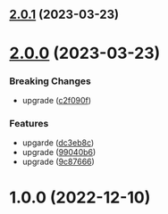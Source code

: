 ## [2.0.1](https://github.com/sprucelabsai-community/spruce-conversational-booking-skill/compare/v2.0.0...v2.0.1) (2023-03-23)

# [2.0.0](https://github.com/sprucelabsai-community/spruce-conversational-booking-skill/compare/v1.0.0...v2.0.0) (2023-03-23)


### Breaking Changes

* upgrade ([c2f090f](https://github.com/sprucelabsai-community/spruce-conversational-booking-skill/commit/c2f090f))


### Features

* upgarde ([dc3eb8c](https://github.com/sprucelabsai-community/spruce-conversational-booking-skill/commit/dc3eb8c))
* upgrade ([99040b6](https://github.com/sprucelabsai-community/spruce-conversational-booking-skill/commit/99040b6))
* upgrade ([9c87666](https://github.com/sprucelabsai-community/spruce-conversational-booking-skill/commit/9c87666))

# 1.0.0 (2022-12-10)
